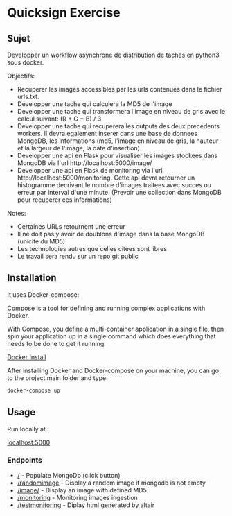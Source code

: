 # Quicksign Exercise
## Sujet

Developper un workflow asynchrone de distribution de taches en python3 sous docker.

Objectifs:
- Recuperer les images accessibles par les urls contenues dans le fichier urls.txt.
- Developper une tache qui calculera la MD5 de l'image
- Developper une tache qui transformera l'image en niveau de gris avec le calcul suivant: (R + G + B) / 3
- Developper une tache qui recuperera les outputs des deux precedents workers. Il devra egalement inserer dans une base
de donnees MongoDB, les informations (md5, l'image en niveau de gris, la hauteur et la largeur de l'image, la date d'insertion).
- Developper une api en Flask pour visualiser les images stockees dans MongoDB via l'url http://localhost:5000/image/<MD5>
- Developper une api en Flask de monitoring via l'url http://localhost:5000/monitoring. Cette api devra retourner un
histogramme decrivant le nombre d'images traitees avec succes ou erreur par interval d'une minute. (Prevoir une collection dans MongoDB pour recuperer ces informations)


Notes:
- Certaines URLs retournent une erreur
- Il ne doit pas y avoir de doublons d'image dans la base MongoDB (unicite du MD5)
- Les technologies autres que celles citees sont libres
- Le travail sera rendu sur un repo git public

## Installation

It uses Docker-compose: 

Compose is a tool for defining and running complex applications with Docker. 

With Compose, you define a multi-container application in a single file, then spin your application up in a single command which does everything that needs to be done to get it running.

[Docker Install](https://docs.docker.com/compose/install/)

After installing Docker and Docker-compose on your machine, you can go to the project main folder and type:
```bash
docker-compose up
```

## Usage

Run locally at :

[localhost:5000](http://localhost:5000/)


### Endpoints
- [/](http://localhost:5000/) - Populate MongoDb (click button)
- [/randomimage](http://localhost:5000/randomimage) - Display a random image if mongodb is not empty
- [/image/<MD5>](http://localhost:5000/image/<MD5>) - Display an image with defined MD5
- [/monitoring](http://localhost:5000/monitoring) - Monitoring images ingestion
- [/testmonitoring](http://localhost:5000/testmonitoring) - Diplay html generated by altair
